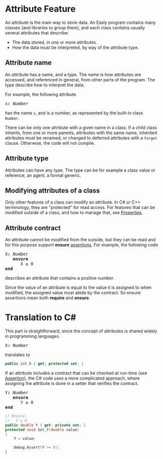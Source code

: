 # Attribute Feature

An attribute is the main way to store data. An Easly program contains many classes (and libraries to group them), and each class contains usually several attributes that describe:

+ The data stored, in one or more attributes.
+ How the data must be interpreted, by way of the attribute type.

## Attribute name

An attribute has a name, and a type. The name is how attributes are accessed, and referenced in general, from other parts of the program. The type describe how to interpret the data.

For example, the following attribute

<!---
Mode=Default
{BaseNode.AttributeFeature, Easly-Language, Version=1.0.0.0, Culture=neutral, PublicKeyToken=null}
{BaseNode.Document, Easly-Language, Version=1.0.0.0, Culture=neutral, PublicKeyToken=null}
;{BaseNode.BlockList`2[[BaseNode.IAssertion, Easly-Language, Version=1.0.0.0, Culture=neutral, PublicKeyToken=null],[BaseNode.Assertion, Easly-Language, Version=1.0.0.0, Culture=neutral, PublicKeyToken=null]], Easly-Language, Version=1.0.0.0, Culture=neutral, PublicKeyToken=null}
;{BaseNode.Name, Easly-Language, Version=1.0.0.0, Culture=neutral, PublicKeyToken=null}
;{BaseNode.SimpleType, Easly-Language, Version=1.0.0.0, Culture=neutral, PublicKeyToken=null}
;0x00000000;{BaseNode.Identifier, Easly-Language, Version=1.0.0.0, Culture=neutral, PublicKeyToken=null}
"";{b0f3b457-127e-4d3f-9ca2-57fff4bc98bf}{BaseNode.Document, Easly-Language, Version=1.0.0.0, Culture=neutral, PublicKeyToken=null}
;{System.Collections.Generic.List`1[[BaseNode.IBlock`2[[BaseNode.IAssertion, Easly-Language, Version=1.0.0.0, Culture=neutral, PublicKeyToken=null],[BaseNode.Assertion, Easly-Language, Version=1.0.0.0, Culture=neutral, PublicKeyToken=null]], Easly-Language, Version=1.0.0.0, Culture=neutral, PublicKeyToken=null]], mscorlib, Version=4.0.0.0, Culture=neutral, PublicKeyToken=b77a5c561934e089} *0
{BaseNode.Document, Easly-Language, Version=1.0.0.0, Culture=neutral, PublicKeyToken=null}
;"x"{BaseNode.Identifier, Easly-Language, Version=1.0.0.0, Culture=neutral, PublicKeyToken=null}
;{BaseNode.Document, Easly-Language, Version=1.0.0.0, Culture=neutral, PublicKeyToken=null}
;0x00000000{BaseNode.Document, Easly-Language, Version=1.0.0.0, Culture=neutral, PublicKeyToken=null}
;"All""";{df6260b7-b613-46b9-a064-0dde4e23e3e5}0x00000000"";{89ac02fc-b6d4-4ddd-a14a-1d229e452993}{BaseNode.Document, Easly-Language, Version=1.0.0.0, Culture=neutral, PublicKeyToken=null}
;"Number""";{afa74828-8e08-4d5f-9335-eae365dc0f98}"";{e3391268-739c-4fcb-8474-de2137130e70}"";{5c1a5a0d-717f-4f25-8a62-4a347be159bf}
-->

<pre>
x<b>:&nbsp;</b><i>Number</i>
</pre>

has the name `x`, and is a number, as represented by the built-in class `Number`.

There can be only one attribute with a given name in a class. If a child class inherits, from one or more parents, attributes with the same name, inherited attributes must be renamed, or changed to deferred attributes with a `forget` clause. Otherwise, the code will not compile.

## Attribute type

Attributes can have any type. The type can be for example a class value or reference, an agent, a formal generic.

## Modifying attributes of a class

Only other features of a class can modify an attribute. In C# or C++ terminology, they are "protected" for read access. For features that can be modified outside of a class, and how to manage that, see [Properties](https://github.com/dlebansais/Easly-Language/blob/master/Doc/Nodes/Feature/PropertyFeature.md).

## Attribute contract

An attribute cannot be modified from the outside, but they can be read and for this purpose support **ensure** [assertions](https://github.com/dlebansais/Easly-Language/blob/master/Doc/Nodes/Assertion.md). For example, the following code

<!---
Mode=Default
{BaseNode.AttributeFeature, Easly-Language, Version=1.0.0.0, Culture=neutral, PublicKeyToken=null}
{BaseNode.Document, Easly-Language, Version=1.0.0.0, Culture=neutral, PublicKeyToken=null}
;{BaseNode.BlockList`2[[BaseNode.IAssertion, Easly-Language, Version=1.0.0.0, Culture=neutral, PublicKeyToken=null],[BaseNode.Assertion, Easly-Language, Version=1.0.0.0, Culture=neutral, PublicKeyToken=null]], Easly-Language, Version=1.0.0.0, Culture=neutral, PublicKeyToken=null}
;{BaseNode.Name, Easly-Language, Version=1.0.0.0, Culture=neutral, PublicKeyToken=null}
;{BaseNode.SimpleType, Easly-Language, Version=1.0.0.0, Culture=neutral, PublicKeyToken=null}
;0x00000000;{BaseNode.Identifier, Easly-Language, Version=1.0.0.0, Culture=neutral, PublicKeyToken=null}
"";{b22b489b-bfcc-4df9-8769-87f572f5f549}{BaseNode.Document, Easly-Language, Version=1.0.0.0, Culture=neutral, PublicKeyToken=null}
;{System.Collections.Generic.List`1[[BaseNode.IBlock`2[[BaseNode.IAssertion, Easly-Language, Version=1.0.0.0, Culture=neutral, PublicKeyToken=null],[BaseNode.Assertion, Easly-Language, Version=1.0.0.0, Culture=neutral, PublicKeyToken=null]], Easly-Language, Version=1.0.0.0, Culture=neutral, PublicKeyToken=null]], mscorlib, Version=4.0.0.0, Culture=neutral, PublicKeyToken=b77a5c561934e089} *1
{BaseNode.Document, Easly-Language, Version=1.0.0.0, Culture=neutral, PublicKeyToken=null}
;"X"{BaseNode.Identifier, Easly-Language, Version=1.0.0.0, Culture=neutral, PublicKeyToken=null}
;{BaseNode.Document, Easly-Language, Version=1.0.0.0, Culture=neutral, PublicKeyToken=null}
;0x00000000{BaseNode.Document, Easly-Language, Version=1.0.0.0, Culture=neutral, PublicKeyToken=null}
;"All""";{ce7258b6-b982-4658-9ab0-5a9737501726}{BaseNode.Block`2[[BaseNode.IAssertion, Easly-Language, Version=1.0.0.0, Culture=neutral, PublicKeyToken=null],[BaseNode.Assertion, Easly-Language, Version=1.0.0.0, Culture=neutral, PublicKeyToken=null]], Easly-Language, Version=1.0.0.0, Culture=neutral, PublicKeyToken=null}
0x00000004"";{5257dd7d-16df-46dd-a2a6-d4b8229147d6}{BaseNode.Document, Easly-Language, Version=1.0.0.0, Culture=neutral, PublicKeyToken=null}
;"Number""";{265c55e1-a92b-4be9-b549-00ecdeeefaab}"";{d76df104-54b9-4a0d-b46a-957f0cc26ab2}{BaseNode.Document, Easly-Language, Version=1.0.0.0, Culture=neutral, PublicKeyToken=null}
;{System.Collections.Generic.List`1[[BaseNode.IAssertion, Easly-Language, Version=1.0.0.0, Culture=neutral, PublicKeyToken=null]], mscorlib, Version=4.0.0.0, Culture=neutral, PublicKeyToken=b77a5c561934e089} *1
;0x00000000;{BaseNode.Pattern, Easly-Language, Version=1.0.0.0, Culture=neutral, PublicKeyToken=null}
;{BaseNode.Identifier, Easly-Language, Version=1.0.0.0, Culture=neutral, PublicKeyToken=null}
"";{1980e949-7830-4db0-b660-347460ac3603}"";{669c78a9-41e2-4fd7-8fc4-72d2121d5ad9}{BaseNode.Assertion, Easly-Language, Version=1.0.0.0, Culture=neutral, PublicKeyToken=null}
0x00000004{BaseNode.Document, Easly-Language, Version=1.0.0.0, Culture=neutral, PublicKeyToken=null}
;"*"{BaseNode.Document, Easly-Language, Version=1.0.0.0, Culture=neutral, PublicKeyToken=null}
;""{BaseNode.BinaryOperatorExpression, Easly-Language, Version=1.0.0.0, Culture=neutral, PublicKeyToken=null}
;{BaseNode.Document, Easly-Language, Version=1.0.0.0, Culture=neutral, PublicKeyToken=null}
;{Easly.OptionalReference`1[[BaseNode.IName, Easly-Language, Version=1.0.0.0, Culture=neutral, PublicKeyToken=null]], Easly-Language, Version=1.0.0.0, Culture=neutral, PublicKeyToken=null}
"";{39fff098-8bdd-4b7f-a16c-cb9592dcee42}"";{c1bd7b36-323d-4baa-8cf0-363a661767e4}{BaseNode.Document, Easly-Language, Version=1.0.0.0, Culture=neutral, PublicKeyToken=null}
;{BaseNode.QueryExpression, Easly-Language, Version=1.0.0.0, Culture=neutral, PublicKeyToken=null}
;{BaseNode.Identifier, Easly-Language, Version=1.0.0.0, Culture=neutral, PublicKeyToken=null}
;{BaseNode.ManifestNumberExpression, Easly-Language, Version=1.0.0.0, Culture=neutral, PublicKeyToken=null}
"";{e31f5297-8a58-4b8f-acda-8d1d028332e2}False"";{64793f68-5b07-4bd2-9a9c-3f1a4b4e1643}{BaseNode.BlockList`2[[BaseNode.IArgument, Easly-Language, Version=1.0.0.0, Culture=neutral, PublicKeyToken=null],[BaseNode.Argument, Easly-Language, Version=1.0.0.0, Culture=neutral, PublicKeyToken=null]], Easly-Language, Version=1.0.0.0, Culture=neutral, PublicKeyToken=null}
;{BaseNode.Document, Easly-Language, Version=1.0.0.0, Culture=neutral, PublicKeyToken=null}
;{BaseNode.QualifiedName, Easly-Language, Version=1.0.0.0, Culture=neutral, PublicKeyToken=null}
{BaseNode.Document, Easly-Language, Version=1.0.0.0, Culture=neutral, PublicKeyToken=null}
;"≥"{BaseNode.Document, Easly-Language, Version=1.0.0.0, Culture=neutral, PublicKeyToken=null}
;"0"{BaseNode.Document, Easly-Language, Version=1.0.0.0, Culture=neutral, PublicKeyToken=null}
;{System.Collections.Generic.List`1[[BaseNode.IBlock`2[[BaseNode.IArgument, Easly-Language, Version=1.0.0.0, Culture=neutral, PublicKeyToken=null],[BaseNode.Argument, Easly-Language, Version=1.0.0.0, Culture=neutral, PublicKeyToken=null]], Easly-Language, Version=1.0.0.0, Culture=neutral, PublicKeyToken=null]], mscorlib, Version=4.0.0.0, Culture=neutral, PublicKeyToken=b77a5c561934e089} *0
"";{a3a020bd-64af-4d19-b73b-0e65081ff1b7}{BaseNode.Document, Easly-Language, Version=1.0.0.0, Culture=neutral, PublicKeyToken=null}
;{System.Collections.Generic.List`1[[BaseNode.IIdentifier, Easly-Language, Version=1.0.0.0, Culture=neutral, PublicKeyToken=null]], mscorlib, Version=4.0.0.0, Culture=neutral, PublicKeyToken=b77a5c561934e089} *1
"";{0db943a6-8729-4fac-946e-29818bec281c}"";{a8710de8-2a73-4c3e-a08a-15c74029002b}"";{284202d3-ab18-4821-9bd5-afdb3f3eb4b8}0x00000000"";{f53ecd7a-e0df-43a9-aeee-3675bdcfe611}{BaseNode.Identifier, Easly-Language, Version=1.0.0.0, Culture=neutral, PublicKeyToken=null}
0x00000004{BaseNode.Document, Easly-Language, Version=1.0.0.0, Culture=neutral, PublicKeyToken=null}
;"X""";{f5950c70-2231-4621-ae31-4c319bd47abe}
-->

<pre>
X<b>:&nbsp;</b><i>Number</i>
&nbsp;&nbsp;&nbsp;<b>ensure</b>
&nbsp;&nbsp;&nbsp;&nbsp;&nbsp;&nbsp;X&nbsp;&#8805;&nbsp;0
<b>end</b>
</pre>

describes an attribute that contains a positive number.

Since the value of an attribute is equal to the value it is assigned to when modified, the assigned value must abide by the contract. So ensure assertions mean both **require** and **ensure**.

# Translation to C&#35;

This part is straightforward, since the concept of attributes is shared widely in programming languages.

<!---
Mode=Default
{BaseNode.AttributeFeature, Easly-Language, Version=1.0.0.0, Culture=neutral, PublicKeyToken=null}
{BaseNode.Document, Easly-Language, Version=1.0.0.0, Culture=neutral, PublicKeyToken=null}
;{BaseNode.BlockList`2[[BaseNode.IAssertion, Easly-Language, Version=1.0.0.0, Culture=neutral, PublicKeyToken=null],[BaseNode.Assertion, Easly-Language, Version=1.0.0.0, Culture=neutral, PublicKeyToken=null]], Easly-Language, Version=1.0.0.0, Culture=neutral, PublicKeyToken=null}
;{BaseNode.Name, Easly-Language, Version=1.0.0.0, Culture=neutral, PublicKeyToken=null}
;{BaseNode.SimpleType, Easly-Language, Version=1.0.0.0, Culture=neutral, PublicKeyToken=null}
;0x00000000;{BaseNode.Identifier, Easly-Language, Version=1.0.0.0, Culture=neutral, PublicKeyToken=null}
"";{b22b489b-bfcc-4df9-8769-87f572f5f549}{BaseNode.Document, Easly-Language, Version=1.0.0.0, Culture=neutral, PublicKeyToken=null}
;{System.Collections.Generic.List`1[[BaseNode.IBlock`2[[BaseNode.IAssertion, Easly-Language, Version=1.0.0.0, Culture=neutral, PublicKeyToken=null],[BaseNode.Assertion, Easly-Language, Version=1.0.0.0, Culture=neutral, PublicKeyToken=null]], Easly-Language, Version=1.0.0.0, Culture=neutral, PublicKeyToken=null]], mscorlib, Version=4.0.0.0, Culture=neutral, PublicKeyToken=b77a5c561934e089} *0
{BaseNode.Document, Easly-Language, Version=1.0.0.0, Culture=neutral, PublicKeyToken=null}
;"X"{BaseNode.Identifier, Easly-Language, Version=1.0.0.0, Culture=neutral, PublicKeyToken=null}
;{BaseNode.Document, Easly-Language, Version=1.0.0.0, Culture=neutral, PublicKeyToken=null}
;0x00000000{BaseNode.Document, Easly-Language, Version=1.0.0.0, Culture=neutral, PublicKeyToken=null}
;"All""";{ad21fe34-a5fa-4137-9d5f-6291a588b28c}0x00000000"";{e6801469-2b9a-4c2d-950d-6bcd8b009de4}{BaseNode.Document, Easly-Language, Version=1.0.0.0, Culture=neutral, PublicKeyToken=null}
;"Number""";{30fea999-bf97-403d-9d59-9608c993ddfa}"";{390cab5a-fcce-4a2d-b963-9a1ee9499744}"";{b288a7a7-5e64-4434-9cb3-deb102ae96eb}
-->

<pre>
X<b>:&nbsp;</b><i>Number</i>
</pre>

translates to

```csharp
public int X { get; protected set; }
```

If an attribute includes a contract that can be checked at run-time (see [Assertion](https://github.com/dlebansais/Easly-Language/blob/master/Doc/Nodes/Assertion.md)), the C# code uses a more complicated approach, where assigning the attribute is done in a setter that verifies the contract.

<!---
Mode=Default
{BaseNode.AttributeFeature, Easly-Language, Version=1.0.0.0, Culture=neutral, PublicKeyToken=null}
{BaseNode.Document, Easly-Language, Version=1.0.0.0, Culture=neutral, PublicKeyToken=null}
;{BaseNode.BlockList`2[[BaseNode.IAssertion, Easly-Language, Version=1.0.0.0, Culture=neutral, PublicKeyToken=null],[BaseNode.Assertion, Easly-Language, Version=1.0.0.0, Culture=neutral, PublicKeyToken=null]], Easly-Language, Version=1.0.0.0, Culture=neutral, PublicKeyToken=null}
;{BaseNode.Name, Easly-Language, Version=1.0.0.0, Culture=neutral, PublicKeyToken=null}
;{BaseNode.SimpleType, Easly-Language, Version=1.0.0.0, Culture=neutral, PublicKeyToken=null}
;0x00000000;{BaseNode.Identifier, Easly-Language, Version=1.0.0.0, Culture=neutral, PublicKeyToken=null}
"";{b22b489b-bfcc-4df9-8769-87f572f5f549}{BaseNode.Document, Easly-Language, Version=1.0.0.0, Culture=neutral, PublicKeyToken=null}
;{System.Collections.Generic.List`1[[BaseNode.IBlock`2[[BaseNode.IAssertion, Easly-Language, Version=1.0.0.0, Culture=neutral, PublicKeyToken=null],[BaseNode.Assertion, Easly-Language, Version=1.0.0.0, Culture=neutral, PublicKeyToken=null]], Easly-Language, Version=1.0.0.0, Culture=neutral, PublicKeyToken=null]], mscorlib, Version=4.0.0.0, Culture=neutral, PublicKeyToken=b77a5c561934e089} *1
{BaseNode.Document, Easly-Language, Version=1.0.0.0, Culture=neutral, PublicKeyToken=null}
;"Y"{BaseNode.Identifier, Easly-Language, Version=1.0.0.0, Culture=neutral, PublicKeyToken=null}
;{BaseNode.Document, Easly-Language, Version=1.0.0.0, Culture=neutral, PublicKeyToken=null}
;0x00000000{BaseNode.Document, Easly-Language, Version=1.0.0.0, Culture=neutral, PublicKeyToken=null}
;"All""";{ad21fe34-a5fa-4137-9d5f-6291a588b28c}{BaseNode.Block`2[[BaseNode.IAssertion, Easly-Language, Version=1.0.0.0, Culture=neutral, PublicKeyToken=null],[BaseNode.Assertion, Easly-Language, Version=1.0.0.0, Culture=neutral, PublicKeyToken=null]], Easly-Language, Version=1.0.0.0, Culture=neutral, PublicKeyToken=null}
0x00000004"";{e6801469-2b9a-4c2d-950d-6bcd8b009de4}{BaseNode.Document, Easly-Language, Version=1.0.0.0, Culture=neutral, PublicKeyToken=null}
;"Number""";{30fea999-bf97-403d-9d59-9608c993ddfa}"";{390cab5a-fcce-4a2d-b963-9a1ee9499744}{BaseNode.Document, Easly-Language, Version=1.0.0.0, Culture=neutral, PublicKeyToken=null}
;{System.Collections.Generic.List`1[[BaseNode.IAssertion, Easly-Language, Version=1.0.0.0, Culture=neutral, PublicKeyToken=null]], mscorlib, Version=4.0.0.0, Culture=neutral, PublicKeyToken=b77a5c561934e089} *1
;0x00000000;{BaseNode.Pattern, Easly-Language, Version=1.0.0.0, Culture=neutral, PublicKeyToken=null}
;{BaseNode.Identifier, Easly-Language, Version=1.0.0.0, Culture=neutral, PublicKeyToken=null}
"";{b288a7a7-5e64-4434-9cb3-deb102ae96eb}"";{b006710a-99e3-4dc2-98e2-735b1666d655}{BaseNode.Assertion, Easly-Language, Version=1.0.0.0, Culture=neutral, PublicKeyToken=null}
0x00000004{BaseNode.Document, Easly-Language, Version=1.0.0.0, Culture=neutral, PublicKeyToken=null}
;"*"{BaseNode.Document, Easly-Language, Version=1.0.0.0, Culture=neutral, PublicKeyToken=null}
;""{BaseNode.BinaryOperatorExpression, Easly-Language, Version=1.0.0.0, Culture=neutral, PublicKeyToken=null}
;{BaseNode.Document, Easly-Language, Version=1.0.0.0, Culture=neutral, PublicKeyToken=null}
;{Easly.OptionalReference`1[[BaseNode.IName, Easly-Language, Version=1.0.0.0, Culture=neutral, PublicKeyToken=null]], Easly-Language, Version=1.0.0.0, Culture=neutral, PublicKeyToken=null}
"";{7c2d407b-96cf-4251-9fb0-198c987e451d}"";{4c021a54-9bc0-4e8e-91a5-2e073778711e}{BaseNode.Document, Easly-Language, Version=1.0.0.0, Culture=neutral, PublicKeyToken=null}
;{BaseNode.QueryExpression, Easly-Language, Version=1.0.0.0, Culture=neutral, PublicKeyToken=null}
;{BaseNode.Identifier, Easly-Language, Version=1.0.0.0, Culture=neutral, PublicKeyToken=null}
;{BaseNode.ManifestNumberExpression, Easly-Language, Version=1.0.0.0, Culture=neutral, PublicKeyToken=null}
"";{7dc389ab-7632-488d-a90b-13e15c506d6c}False"";{bef2630d-94da-4fd2-859a-b2e4e667ea2f}{BaseNode.BlockList`2[[BaseNode.IArgument, Easly-Language, Version=1.0.0.0, Culture=neutral, PublicKeyToken=null],[BaseNode.Argument, Easly-Language, Version=1.0.0.0, Culture=neutral, PublicKeyToken=null]], Easly-Language, Version=1.0.0.0, Culture=neutral, PublicKeyToken=null}
;{BaseNode.Document, Easly-Language, Version=1.0.0.0, Culture=neutral, PublicKeyToken=null}
;{BaseNode.QualifiedName, Easly-Language, Version=1.0.0.0, Culture=neutral, PublicKeyToken=null}
{BaseNode.Document, Easly-Language, Version=1.0.0.0, Culture=neutral, PublicKeyToken=null}
;"≥"{BaseNode.Document, Easly-Language, Version=1.0.0.0, Culture=neutral, PublicKeyToken=null}
;"0"{BaseNode.Document, Easly-Language, Version=1.0.0.0, Culture=neutral, PublicKeyToken=null}
;{System.Collections.Generic.List`1[[BaseNode.IBlock`2[[BaseNode.IArgument, Easly-Language, Version=1.0.0.0, Culture=neutral, PublicKeyToken=null],[BaseNode.Argument, Easly-Language, Version=1.0.0.0, Culture=neutral, PublicKeyToken=null]], Easly-Language, Version=1.0.0.0, Culture=neutral, PublicKeyToken=null]], mscorlib, Version=4.0.0.0, Culture=neutral, PublicKeyToken=b77a5c561934e089} *0
"";{6f4787f1-09ee-4c9a-a4db-3a5175e054af}{BaseNode.Document, Easly-Language, Version=1.0.0.0, Culture=neutral, PublicKeyToken=null}
;{System.Collections.Generic.List`1[[BaseNode.IIdentifier, Easly-Language, Version=1.0.0.0, Culture=neutral, PublicKeyToken=null]], mscorlib, Version=4.0.0.0, Culture=neutral, PublicKeyToken=b77a5c561934e089} *1
"";{ca5e330d-200a-41fb-b8f1-9facbd61325e}"";{a5cd1c6d-8a5c-40d9-9a92-5cc5bc882683}"";{2694071f-af0e-4aab-828c-50cd24e48272}0x00000000"";{30504c1b-8162-40ad-8ecb-c7ba060ac360}{BaseNode.Identifier, Easly-Language, Version=1.0.0.0, Culture=neutral, PublicKeyToken=null}
0x00000004{BaseNode.Document, Easly-Language, Version=1.0.0.0, Culture=neutral, PublicKeyToken=null}
;"Y""";{ca5382bb-7cca-4c73-8232-d696f0a8e9e3}
-->

<pre>
Y<b>:&nbsp;</b><i>Number</i>
&nbsp;&nbsp;&nbsp;<b>ensure</b>
&nbsp;&nbsp;&nbsp;&nbsp;&nbsp;&nbsp;Y&nbsp;&#8805;&nbsp;0
<b>end</b>
</pre>

```csharp
// Ensure:
//   Y ≥ 0
public double Y { get; private set; }
protected void Set_Y(double value)
{
    Y = value;

    Debug.Assert(Y >= 0);
}
```
